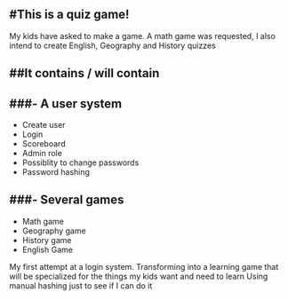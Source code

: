 #This is a quiz game!
-
My kids have asked to make a game. A math game was requested, I also intend to create English, Geography and History quizzes

##It contains / will contain
-
###- A user system
-
  - Create user
  - Login
  - Scoreboard
  - Admin role
  - Possiblity to change passwords
  - Password hashing

###- Several games
-
  - Math game
  - Geography game
  - History game
  - English Game


My first attempt at a login system. Transforming into a learning game that will be specialized for the things my kids want and need to learn
Using manual hashing just to see if I can do it
